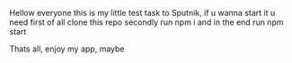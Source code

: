 Hellow everyone this is my little test task to Sputnik, if u wanna start it u need
first of all clone this repo
secondly run npm i
and in the end run npm start

Thats all, enjoy my app, maybe
